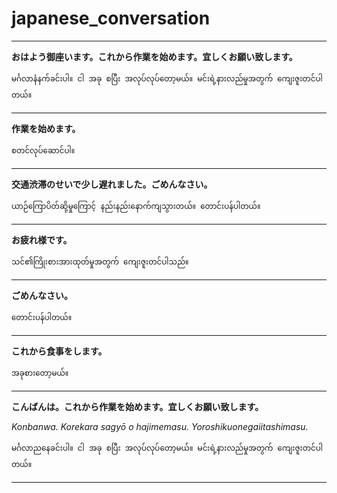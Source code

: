 # japanese_conversation

_____

**おはよう御座います。これから作業を始めます。宜しくお願い致します。**

`မင်္ဂလာနံနက်ခင်းပါ။ ငါ အခု စပြီး အလုပ်လုပ်တော့မယ်။ မင်းရဲ့နားလည်မှုအတွက် ကျေးဇူးတင်ပါတယ်။`


______


**作業を始めます。**

`စတင်လုပ်ဆောင်ပါ။`

______

**交通渋滞のせいで少し遅れました。ごめんなさい。**

`ယာဉ်ကြောပိတ်ဆို့မှုကြောင့် နည်းနည်းနောက်ကျသွားတယ်။ တောင်းပန်ပါတယ်။`

______

**お疲れ様です。**

`သင်၏ကြိုးစားအားထုတ်မှုအတွက် ကျေးဇူးတင်ပါသည်။`

______

**ごめんなさい。**

`တောင်းပန်ပါတယ်။`

_______


**これから食事をします。**

`အခုစားတော့မယ်။`

_____


**こんばんは。これから作業を始めます。宜しくお願い致します。**

_Konbanwa. Korekara sagyō o hajimemasu. Yoroshikuonegaiitashimasu._

`မင်္ဂလာညနေခင်းပါ။ ငါ အခု စပြီး အလုပ်လုပ်တော့မယ်။ မင်းရဲ့နားလည်မှုအတွက် ကျေးဇူးတင်ပါတယ်။`

_____


